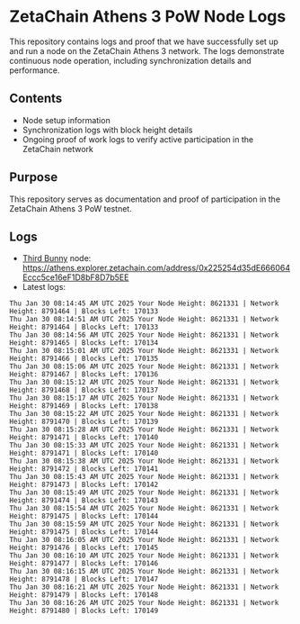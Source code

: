 # ZetaChain Athens 3 PoW Node Logs
This repository contains logs and proof that we have successfully set up and run a node on the ZetaChain Athens 3 network. The logs demonstrate continuous node operation, including synchronization details and performance.

## Contents
- Node setup information
- Synchronization logs with block height details
- Ongoing proof of work logs to verify active participation in the ZetaChain network

## Purpose
This repository serves as documentation and proof of participation in the ZetaChain Athens 3 PoW testnet.

## Logs

- [Third Bunny](https://thirdbunny.xyz/) node: https://athens.explorer.zetachain.com/address/0x225254d35dE666064Eccc5ce16eF1D8bF8D7b5EE
- Latest logs:
```
Thu Jan 30 08:14:45 AM UTC 2025 Your Node Height: 8621331 | Network Height: 8791464 | Blocks Left: 170133
Thu Jan 30 08:14:51 AM UTC 2025 Your Node Height: 8621331 | Network Height: 8791464 | Blocks Left: 170133
Thu Jan 30 08:14:56 AM UTC 2025 Your Node Height: 8621331 | Network Height: 8791465 | Blocks Left: 170134
Thu Jan 30 08:15:01 AM UTC 2025 Your Node Height: 8621331 | Network Height: 8791466 | Blocks Left: 170135
Thu Jan 30 08:15:06 AM UTC 2025 Your Node Height: 8621331 | Network Height: 8791467 | Blocks Left: 170136
Thu Jan 30 08:15:12 AM UTC 2025 Your Node Height: 8621331 | Network Height: 8791468 | Blocks Left: 170137
Thu Jan 30 08:15:17 AM UTC 2025 Your Node Height: 8621331 | Network Height: 8791469 | Blocks Left: 170138
Thu Jan 30 08:15:22 AM UTC 2025 Your Node Height: 8621331 | Network Height: 8791470 | Blocks Left: 170139
Thu Jan 30 08:15:28 AM UTC 2025 Your Node Height: 8621331 | Network Height: 8791471 | Blocks Left: 170140
Thu Jan 30 08:15:33 AM UTC 2025 Your Node Height: 8621331 | Network Height: 8791471 | Blocks Left: 170140
Thu Jan 30 08:15:38 AM UTC 2025 Your Node Height: 8621331 | Network Height: 8791472 | Blocks Left: 170141
Thu Jan 30 08:15:43 AM UTC 2025 Your Node Height: 8621331 | Network Height: 8791473 | Blocks Left: 170142
Thu Jan 30 08:15:49 AM UTC 2025 Your Node Height: 8621331 | Network Height: 8791474 | Blocks Left: 170143
Thu Jan 30 08:15:54 AM UTC 2025 Your Node Height: 8621331 | Network Height: 8791475 | Blocks Left: 170144
Thu Jan 30 08:15:59 AM UTC 2025 Your Node Height: 8621331 | Network Height: 8791475 | Blocks Left: 170144
Thu Jan 30 08:16:05 AM UTC 2025 Your Node Height: 8621331 | Network Height: 8791476 | Blocks Left: 170145
Thu Jan 30 08:16:10 AM UTC 2025 Your Node Height: 8621331 | Network Height: 8791477 | Blocks Left: 170146
Thu Jan 30 08:16:15 AM UTC 2025 Your Node Height: 8621331 | Network Height: 8791478 | Blocks Left: 170147
Thu Jan 30 08:16:21 AM UTC 2025 Your Node Height: 8621331 | Network Height: 8791479 | Blocks Left: 170148
Thu Jan 30 08:16:26 AM UTC 2025 Your Node Height: 8621331 | Network Height: 8791480 | Blocks Left: 170149
```
